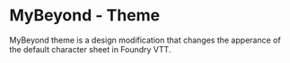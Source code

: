 # MyBeyond - Theme

MyBeyond theme is a design modification that changes the apperance of the default character sheet in Foundry VTT.
